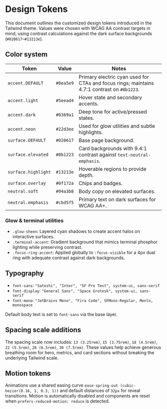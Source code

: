 # Design Tokens

This document outlines the customized design tokens introduced in the Tailwind theme. Values were chosen with WCAG AA contrast targets in mind, using contrast calculations against the dark surface backgrounds (`#020617`–`#13213e`).

## Color system

| Token | Value | Notes |
| --- | --- | --- |
| `accent.DEFAULT` | `#0ea5e9` | Primary electric cyan used for CTAs and focus rings; maintains 4.7:1 contrast on `#0b1223`. |
| `accent.light` | `#5eead4` | Hover state and secondary accents. |
| `accent.dark` | `#0369a1` | Deep tone for active/pressed states. |
| `accent.neon` | `#22d3ee` | Used for glow utilities and subtle highlights. |
| `surface.DEFAULT` | `#020617` | Base page background. |
| `surface.elevated` | `#0b1223` | Card backgrounds with 9.4:1 contrast against `text-neutral-emphasis`. |
| `surface.highlight` | `#13213e` | Hoverable regions to provide depth. |
| `surface.overlay` | `#0f172a` | Chips and badges. |
| `neutral.soft` | `#94a3b8` | Body copy on elevated surfaces. |
| `neutral.emphasis` | `#cbd5f5` | Primary text on dark surfaces for WCAG AA+. |

### Glow & terminal utilities

- `.glow-sheen`: Layered cyan shadows to create accent halos on interactive surfaces.
- `.terminal-accent`: Gradient background that mimics terminal phosphor lighting while preserving contrast.
- `.focus-ring-accent`: Applied globally to `:focus-visible` for a 4px dual ring with adequate contrast against dark backgrounds.

## Typography

- `font-sans`: `"Satoshi", "Inter", "SF Pro Text", system-ui, sans-serif`
- `font-display`: `"General Sans", "Space Grotesk", system-ui, sans-serif`
- `font-mono`: `"JetBrains Mono", "Fira Code", SFMono-Regular, Menlo, monospace`

Default body text is set to `font-sans` via the base layer.

## Spacing scale additions

The spacing scale now includes: `13 (3.25rem)`, `15 (3.75rem)`, `18 (4.5rem)`, `22 (5.5rem)`, `26 (6.5rem)`, `30 (7.5rem)`. These values help achieve generous breathing room for hero, metrics, and card sections without breaking the underlying Tailwind scale.

## Motion tokens

Animations use a shared easing curve `ease-spring-out (cubic-bezier(0.16, 1, 0.3, 1))` and default distances of `32px` for reveal transitions. Motion is automatically disabled and components are reset when `prefers-reduced-motion: reduce` is detected.
